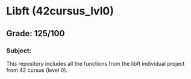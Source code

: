 # Libft (42cursus_lvl0)
## Grade: 125/100
### Subject:

This repository includes all the functions from the libft individual project from 42 cursus (level 0).

